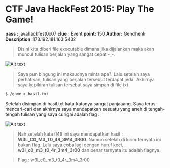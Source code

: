 # CTF Java HackFest 2015: Play The Game!

**pass :** javahackfest0x07
**clue :** Event
**point:** 150
**Author:** Gendhenk
**Description** :173.192.181.163:5432 

> Disini kita diberi file executable dimana jika dijalankan maka akan muncul tulisan berjalan yang sangat cepat -_-. 

![Alt text](http://i.imgur.com/W8zhqUM.png)

> Saya pun bingung ini maksudnya minta apa?. Lalu setelah saya perhatikan, tulisan yang berjalan tersebut terdapat jeda. Akhirnya saya kepikiran tulisan tersebut saya simpan di file txt

```
$./game > hasil.txt
```

Setelah disimpan di hasil.txt kata-katanya sangat panjaaang. Saya terus mencari-cari dan akhirnya saya mendapatkan sesuatu yang aneh di tengah-tengah tulisan yang saya curigai adalah flag : 

![Alt text](http://i.imgur.com/IeCK0EH.png)

> Nah setelah kata fl49 ini saya mendapatkan hasil : **W3L_C0_M3_T0_4R_3M4_3R00**. Namun setelah di kirim ternyata ini bukan flag. Lalu saya coba lagi dengan huruf keci, **w3l_c0_m3_t0_4r_3m4_3r00** dan benar ternyata itu adalah flagnya. 

> Flag : w3l_c0_m3_t0_4r_3m4_3r00
